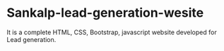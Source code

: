 # Sankalp-lead-generation-wesite
It is a complete HTML, CSS, Bootstrap, javascript website developed for Lead generation.
